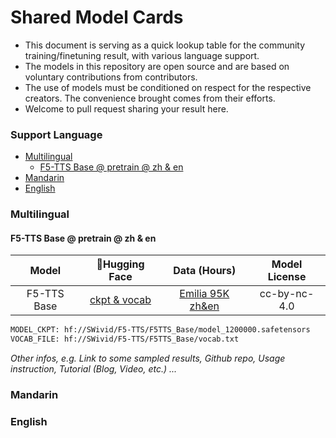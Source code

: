 <!-- omit in toc -->
# Shared Model Cards

- This document is serving as a quick lookup table for the community training/finetuning result, with various language support.
- The models in this repository are open source and are based on voluntary contributions from contributors.
- The use of models must be conditioned on respect for the respective creators. The convenience brought comes from their efforts.
- Welcome to pull request sharing your result here.


<!-- omit in toc -->
### Support Language
- [Multilingual](#multilingual)
  - [F5-TTS Base @ pretrain @ zh \& en](#f5-tts-base--pretrain--zh--en)
- [Mandarin](#mandarin)
- [English](#english)


### Multilingual

#### F5-TTS Base @ pretrain @ zh & en
|Model|🤗Hugging Face|Data (Hours)|Model License|
|:---:|:------------:|:-----------:|:-------------:|
|F5-TTS Base|[ckpt & vocab]()|[Emilia 95K zh&en]()|cc-by-nc-4.0|

```bash
MODEL_CKPT: hf://SWivid/F5-TTS/F5TTS_Base/model_1200000.safetensors
VOCAB_FILE: hf://SWivid/F5-TTS/F5TTS_Base/vocab.txt
```
*Other infos, e.g. Link to some sampled results, Github repo, Usage instruction, Tutorial (Blog, Video, etc.) ...*

### Mandarin


### English

